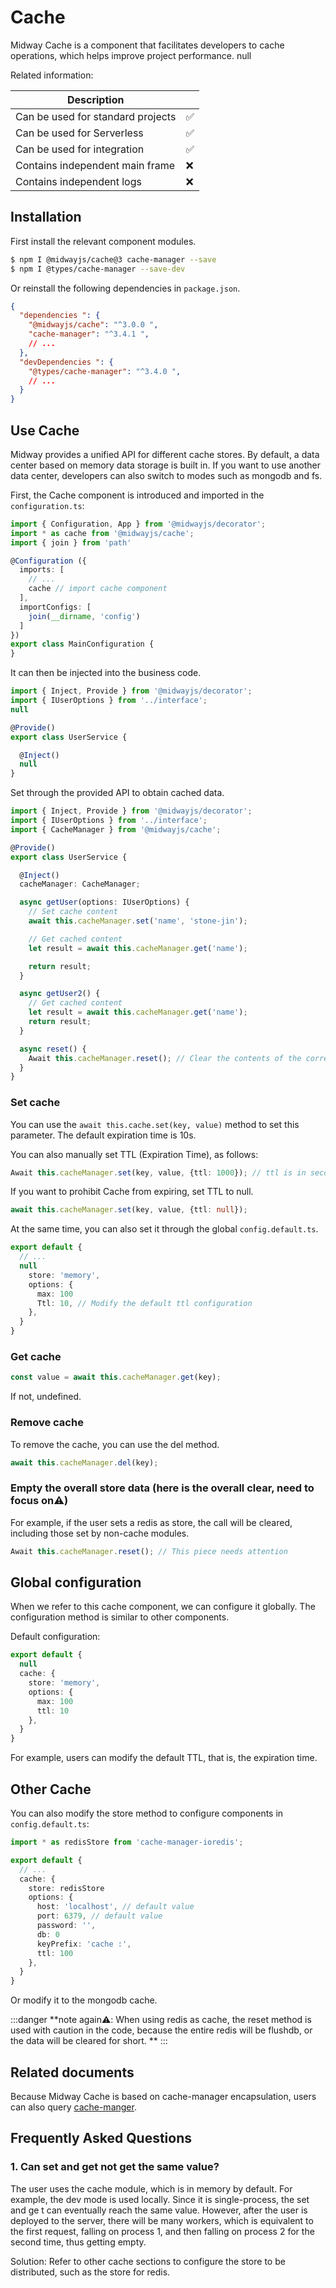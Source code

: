 # Cache

Midway Cache is a component that facilitates developers to cache operations, which helps improve project performance. null

Related information:

| Description |      |
| ----------------- | ---- |
| Can be used for standard projects | ✅ |
| Can be used for Serverless | ✅ |
| Can be used for integration | ✅ |
| Contains independent main frame | ❌ |
| Contains independent logs | ❌ |


## Installation

First install the relevant component modules.

```bash
$ npm I @midwayjs/cache@3 cache-manager --save
$ npm I @types/cache-manager --save-dev
```

Or reinstall the following dependencies in `package.json`.

```json
{
  "dependencies ": {
    "@midwayjs/cache": "^3.0.0 ",
    "cache-manager": "^3.4.1 ",
    // ...
  },
  "devDependencies ": {
    "@types/cache-manager": "^3.4.0 ",
    // ...
  }
}
```



## Use Cache

Midway provides a unified API for different cache stores. By default, a data center based on memory data storage is built in. If you want to use another data center, developers can also switch to modes such as mongodb and fs.


First, the Cache component is introduced and imported in the `configuration.ts`:

```typescript
import { Configuration, App } from '@midwayjs/decorator';
import * as cache from '@midwayjs/cache';
import { join } from 'path'

@Configuration ({
  imports: [
    // ...
    cache // import cache component
  ],
  importConfigs: [
    join(__dirname, 'config')
  ]
})
export class MainConfiguration {
}
```

It can then be injected into the business code.

```typescript
import { Inject, Provide } from '@midwayjs/decorator';
import { IUserOptions } from '../interface';
null

@Provide()
export class UserService {

  @Inject()
  null
}
```

Set through the provided API to obtain cached data.


```typescript
import { Inject, Provide } from '@midwayjs/decorator';
import { IUserOptions } from '../interface';
import { CacheManager } from '@midwayjs/cache';

@Provide()
export class UserService {

  @Inject()
  cacheManager: CacheManager;

  async getUser(options: IUserOptions) {
    // Set cache content
    await this.cacheManager.set('name', 'stone-jin');

    // Get cached content
    let result = await this.cacheManager.get('name');

    return result;
  }

  async getUser2() {
    // Get cached content
    let result = await this.cacheManager.get('name');
    return result;
  }

  async reset() {
    Await this.cacheManager.reset(); // Clear the contents of the corresponding store
  }
}
```



### Set cache


You can use the `await this.cache.set(key, value)` method to set this parameter. The default expiration time is 10s.


You can also manually set TTL (Expiration Time), as follows:
```typescript
Await this.cacheManager.set(key, value, {ttl: 1000}); // ttl is in seconds
```
If you want to prohibit Cache from expiring, set TTL to null.
```typescript
await this.cacheManager.set(key, value, {ttl: null});
```
At the same time, you can also set it through the global `config.default.ts`.
```typescript
export default {
  // ...
  null
    store: 'memory',
    options: {
      max: 100
      Ttl: 10, // Modify the default ttl configuration
    },
  }
}
```


### Get cache

```typescript
const value = await this.cacheManager.get(key);
```
If not, undefined.



### Remove cache


To remove the cache, you can use the del method.
```typescript
await this.cacheManager.del(key);
```



### Empty the overall store data (here is the overall clear, need to focus on⚠)


For example, if the user sets a redis as store, the call will be cleared, including those set by non-cache modules.
```typescript
Await this.cacheManager.reset(); // This piece needs attention
```



## Global configuration


When we refer to this cache component, we can configure it globally. The configuration method is similar to other components.


Default configuration:
```typescript
export default {
  null
  cache: {
  	store: 'memory',
    options: {
      max: 100
      ttl: 10
    },
  }
}
```
For example, users can modify the default TTL, that is, the expiration time.



## Other Cache


You can also modify the store method to configure components in `config.default.ts`:
```typescript
import * as redisStore from 'cache-manager-ioredis';

export default {
  // ...
  cache: {
  	store: redisStore
    options: {
      host: 'localhost', // default value
      port: 6379, // default value
      password: '',
      db: 0
      keyPrefix: 'cache :',
      ttl: 100
    },
  }
}
```
Or modify it to the mongodb cache.


:::danger
**note again⚠️: When using redis as cache, the reset method is used with caution in the code, because the entire redis will be flushdb, or the data will be cleared for short. **
:::



## Related documents


Because Midway Cache is based on cache-manager encapsulation, users can also query [cache-manger](https://www.npmjs.com/package/cache-manager).



## Frequently Asked Questions



### 1. Can set and get not get the same value?

The user uses the cache module, which is in memory by default. For example, the dev mode is used locally. Since it is single-process, the set and ge t can eventually reach the same value. However, after the user is deployed to the server, there will be many workers, which is equivalent to the first request, falling on process 1, and then falling on process 2 for the second time, thus getting empty.


Solution: Refer to other cache sections to configure the store to be distributed, such as the store for redis.
